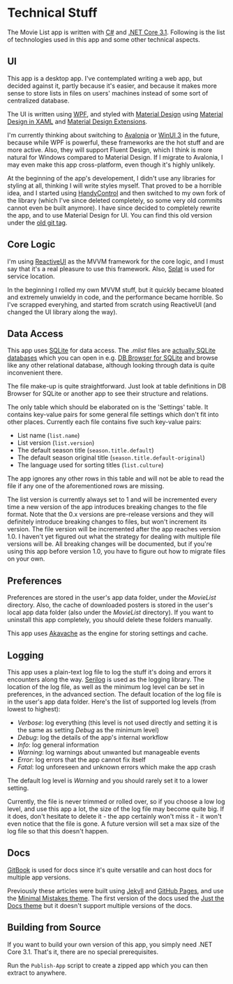 # Technical Stuff

The Movie List app is written with [C\#](https://github.com/dotnet/csharplang) and [.NET Core 3.1](https://github.com/dotnet/core). Following is the list of technologies used in this app and some other technical aspects.

## UI

This app is a desktop app. I've contemplated writing a web app, but decided against it, partly because it's easier, and because it makes more sense to store lists in files on users' machines instead of some sort of centralized database.

The UI is written using [WPF](https://github.com/dotnet/wpf), and styled with [Material Design](https://material.io/design) using [Material Design in XAML](http://materialdesigninxaml.net/) and [Material Design Extensions](https://spiegelp.github.io/MaterialDesignExtensions).

I'm currently thinking about switching to [Avalonia](https://avaloniaui.net) or [WinUI 3](https://github.com/microsoft/microsoft-ui-xaml) in the future, because while WPF is powerful, these frameworks are the hot stuff and are more active. Also, they will support Fluent Design, which I think is more natural for Windows compared to Material Design. If I migrate to Avalonia, I may even make this app cross-platform, even though it's highly unlikely.

At the beginning of the app's developement, I didn't use any libraries for styling at all, thinking I will write styles myself. That proved to be a horrible idea, and I started using [HandyControl](https://github.com/HandyOrg/HandyControl) and then switched to my own fork of the library \(which I've since deleted completely, so some very old commits cannot even be built anymore\). I have since decided to completely rewrite the app, and to use Material Design for UI. You can find this old version under the [old git tag](https://github.com/TolikPylypchuk/MovieList/releases/tag/old).

## Core Logic

I'm using [ReactiveUI](https://www.reactiveui.net) as the MVVM framework for the core logic, and I must say that it's a real pleasure to use this framework. Also, [Splat](https://github.com/reactiveui/splat) is used for service location.

In the beginning I rolled my own MVVM stuff, but it quickly became bloated and extremely unwieldy in code, and the performance became horrible. So I've scrapped everyhing, and started from scratch using ReactiveUI \(and changed the UI library along the way\).

## Data Access

This app uses [SQLite](https://www.sqlite.org/index.html) for data access. The _.mlist_ files are [actually SQLite databases](https://www.sqlite.org/appfileformat.html) which you can open in e.g. [DB Browser for SQLite](https://sqlitebrowser.org) and browse like any other relational database, although looking through data is quite inconvenient there.

The file make-up is quite straightforward. Just look at table definitions in DB Browser for SQLite or another app to see their structure and relations.

The only table which should be elaborated on is the 'Settings' table. It contains key-value pairs for some general file settings which don't fit into other places. Currently each file contains five such key-value pairs:

* List name \(`list.name`\)
* List version \(`list.version`\)
* The default season title \(`season.title.default`\)
* The default season original title \(`season.title.default-original`\)
* The language used for sorting titles \(`list.culture`\)

The app ignores any other rows in this table and will not be able to read the file if any one of the aforementioned rows are missing.

The list version is currently always set to 1 and will be incremented every time a new version of the app introduces breaking changes to the file format. Note that the 0.x versions are pre-release versions and they will definitely introduce breaking changes to files, but won't increment its version. The file version will be incremented after the app reaches version 1.0. I haven't yet figured out what the strategy for dealing with multiple file versions will be. All breaking changes will be documented, but if you're using this app before version 1.0, you have to figure out how to migrate files on your own.

## Preferences

Preferences are stored in the user's app data folder, under the _MovieList_ directory. Also, the cache of downloaded posters is stored in the user's local app data folder \(also under the _MovieList_ directory\). If you want to uninstall this app completely, you should delete these folders manually.

This app uses [Akavache](https://github.com/reactiveui/Akavache) as the engine for storing settings and cache.

## Logging

This app uses a plain-text log file to log the stuff it's doing and errors it encounters along the way. [Serilog](https://serilog.net) is used as the logging library. The location of the log file, as well as the minimum log level can be set in preferences, in the advanced section. The default location of the log file is in the user's app data folder. Here's the list of supported log levels \(from lowest to highest\):

* _Verbose_: log everything \(this level is not used directly and setting it is the same as setting _Debug_ as the minimum level\)
* _Debug_: log the details of the app's internal workflow
* _Info_: log general information
* _Warning_: log warnings about unwanted but manageable events
* _Error_: log errors that the app cannot fix itself
* _Fatal_: log unforeseen and unknown errors which make the app crash

The default log level is _Warning_ and you should rarely set it to a lower setting.

Currently, the file is never trimmed or rolled over, so if you choose a low log level, and use this app a lot, the size of the log file may become quite big. If it does, don't hesitate to delete it - the app certainly won't miss it - it won't even notice that the file is gone. A future version will set a max size of the log file so that this doesn't happen.

## Docs

[GitBook](https://www.gitbook.com) is used for docs since it's quite versatile and can host docs for multiple app versions.

Previously these articles were built using [Jekyll](https://jekyllrb.com) and [GitHub Pages](https://pages.github.com), and use the [Minimal Mistakes theme](https://mmistakes.github.io/minimal-mistakes). The first version of the docs used the [Just the Docs theme](https://pmarsceill.github.io/just-the-docs) but it doesn't support multiple versions of the docs.

## Building from Source

If you want to build your own version of this app, you simply need .NET Core 3.1. That's it, there are no special prerequisites.

Run the `Publish-App` script to create a zipped app which you can then extract to anywhere.

